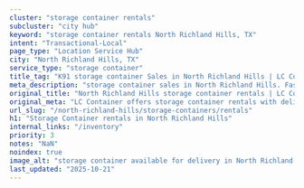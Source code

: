 ```yaml
---
cluster: "storage container rentals"
subcluster: "city hub"
keyword: "storage container rentals North Richland Hills, TX"
intent: "Transactional-Local"
page_type: "Location Service Hub"
city: "North Richland Hills, TX"
service_type: "storage container"
title_tag: "K91 storage container Sales in North Richland Hills | LC Container"
meta_description: "storage container sales in North Richland Hills. Fast delivery, competitive pricing. Serving storage containers area. Quote ID: CGV. Call (214) 524-4168 for your free quote today."
original_title: "North Richland Hills storage container rentals | LC Container"
original_meta: "LC Container offers storage container rentals with delivery in North Richland Hills, TX. Local. Fast quotes. Since 2003."
url_slug: "/north-richland-hills/storage-containers/rentals"
h1: "Storage Container rentals in North Richland Hills"
internal_links: "/inventory"
priority: 3
notes: "NaN"
noindex: true
image_alt: "storage container available for delivery in North Richland Hills"
last_updated: "2025-10-21"
---
```


<!-- TODO: Add unique city/inventory copy, images, and internal links here. -->
